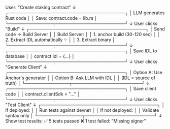 User: "Create staking contract"
    ↓
┌─────────────────────────────────────┐
│ LLM generates Rust code             │
│ Save: contract.code = lib.rs        │
└──────────────┬──────────────────────┘
               ↓
User clicks "Build"
               ↓
┌─────────────────────────────────────┐
│ Send code → Build Server            │
│   Build Server:                     │
│   1. anchor build (30-120 sec)      │
│   2. Extract IDL automatically ✨   │
│   3. Extract binary                 │
└──────────────┬──────────────────────┘
               ↓
┌─────────────────────────────────────┐
│ Save IDL to database                │
│ contract.idl = {...}                │
└──────────────┬──────────────────────┘
               ↓
User clicks "Generate Client"
               ↓
┌─────────────────────────────────────┐
│ Option A: Use Anchor's generator    │
│ Option B: Ask LLM with IDL          │
│   (IDL = source of truth)           │
└──────────────┬──────────────────────┘
               ↓
┌─────────────────────────────────────┐
│ Save client code                    │
│ contract.clientSdk = "..."          │
└──────────────┬──────────────────────┘
               ↓
User clicks "Test Client"
               ↓
┌─────────────────────────────────────┐
│ If deployed:                        │
│   Run tests against devnet          │
│ If not deployed:                    │
│   Validate syntax only              │
└──────────────┬──────────────────────┘
               ↓
Show test results:
✅ 5 tests passed
❌ 1 test failed: "Missing signer"